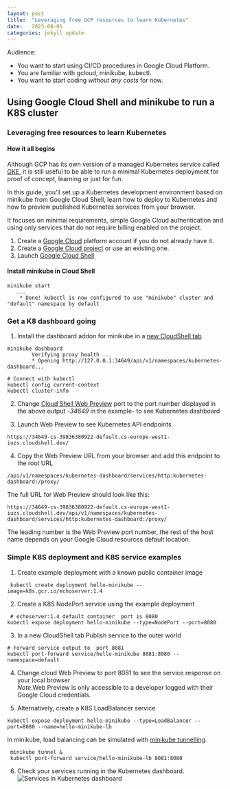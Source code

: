 ```yaml
---
layout: post
title:  "Leveraging free GCP resources to learn Kubernetes"
date:   2023-08-01
categories: jekyll update
---
```

Audience: 
* You want to start using CI/CD procedures in Google Cloud Platform. 
* You are familiar with gcloud, minikube, kubectl.
* You want to start coding *without any costs* for now. 


## Using Google Cloud Shell and minikube to run a K8S cluster
### Leveraging free resources to learn Kubernetes
#### How it all begins
Although GCP has its own version of a managed Kubernetes service called [GKE](https://cloud.google.com/kubernetes-engine),
it is still useful to be able to run a minimal Kubernetes deployment for proof of concept, learning or just for fun.

In this guide, you'll set up a Kubernetes development environment based on minikube from Google Cloud Shell, learn how 
to deploy to Kubernetes and how to preview published Kubernetes services from your browser.

It focuses on minimal requirements, simple Google Cloud authentication and using only services that do not require 
billing enabled on the project.

1. Create a [Google Cloud](https://console.cloud.google.com/home/dashboard)  platform account if you do not already have it.
2. Create a [Google Cloud project](https://developers.google.com/workspace/guides/create-project) or use an existing one.
3. Launch [Google Cloud Shell](https://console.cloud.google.com/home/)

#### Install minikube in Cloud Shell
```console		   
minikube start
   ...
    * Done! kubectl is now configured to use "minikube" cluster and "default" namespace by default    
``` 

### Get a K8 dashboard going
1. Install the dashboard addon for minikube in a [new CloudShell tab](https://cloud.google.com/shell/docs/use-cloud-shell-terminal#open_multiple_terminal_sessions)
  
```console	   
minikube dashboard
        Verifying proxy health ...
        * Opening http://127.0.0.1:34649/api/v1/namespaces/kubernetes-dashboard...

# Connect with kubectl
kubectl config current-context
kubectl cluster-info
```

2. Change [Cloud Shell Web Preview](https://cloud.google.com/shell/docs/using-web-preview) port to the port number 
displayed in the above  output -*34649* in the example-  to see Kubernetes dashboard

3. Launch Web Preview to see Kubernetes API endpoints
```console
https://34649-cs-39836380922-default.cs-europe-west1-iuzs.cloudshell.dev/
```
4. Copy the Web Preview URL from your browser and add this endpoint to the root URL
```console
/api/v1/namespaces/kubernetes-dashboard/services/http:kubernetes-dashboard:/proxy/
```

The full URL for Web Preview should look like this:  
```console 
https://34649-cs-39836380922-default.cs-europe-west1-iuzs.cloudshell.dev/api/v1/namespaces/kubernetes-dashboard/services/http:kubernetes-dashboard:/proxy/
```

The leading number is the Web Preview port number, the rest of the host name depends on your Google Cloud resources 
default location. 


### Simple K8S deployment and K8S service examples
1. Create example deployment with a known public container image
```console
 kubectl create deployment hello-minikube --image=k8s.gcr.io/echoserver:1.4
```  
2. Create a K8S NodePort service using the example deployment
```console
 # echoserver:1.4 default container  port is 8080
kubectl expose deployment hello-minikube --type=NodePort --port=8080
```
3. In a new CloudShell tab  Publish service to the outer world 
```console
# Forward service output to  port 8081
kubectl port-forward service/hello-minikube 8081:8080 --namespace=default
```
4. Change cloud Web Preview to port 8081 to see the service response on your local browser  
  *Note*.Web Preview is only accessible to a developer logged with their Google Cloud credentials.
  

5. Alternatively,  create a K8S LoadBalancer service
```console
kubectl expose deployment hello-minikube --type=LoadBalancer --port=8080 --name=hello-minikube-lb
```
In minikube, load balancing can be simulated with [minikube tunnelling](https://minikube.sigs.k8s.io/docs/commands/tunnel/).
```console
 minikube tunnel &
 kubectl port-forward service/hello-minikube-lb 8081:8080
```

6. Check your services running in the Kubernetes dashboard.
![Services in Kubernetes dashboard](/blog/res/img/gcp-k8s-dash.jpg)




